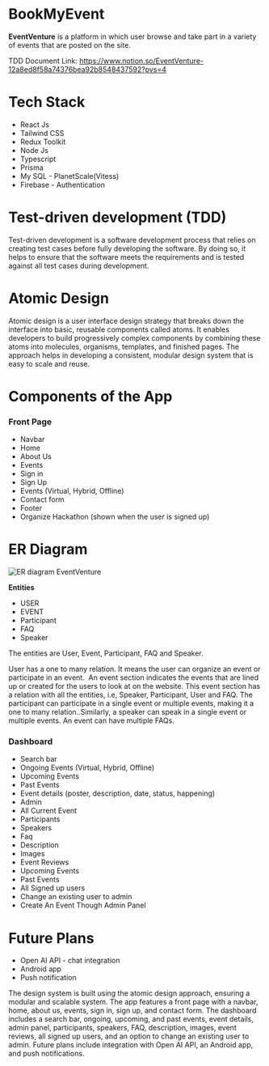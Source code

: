 # BookMyEvent

**EventVenture** is a platform in which user browse and take part in a variety of events that are posted on the site.

TDD Document Link: https://www.notion.so/EventVenture-12a8ed8f58a74376bea92b8548437592?pvs=4

# Tech Stack
 - React Js
 - Tailwind CSS
 - Redux Toolkit
 - Node Js
 - Typescript
 - Prisma
 - My SQL - PlanetScale(Vitess)
 - Firebase - Authentication

# Test-driven development (TDD)

Test-driven development is a software development process that relies on creating test cases before fully developing the software. By doing so, it helps to ensure that the software meets the requirements and is tested against all test cases during development.

# Atomic Design
Atomic design is a user interface design strategy that breaks down the interface into basic, reusable components called atoms. It enables developers to build progressively complex components by combining these atoms into molecules, organisms, templates, and finished pages. The approach helps in developing a consistent, modular design system that is easy to scale and reuse.

# Components of the App


### **Front Page**

- Navbar
- Home
- About Us
- Events
- Sign in
- Sign Up
- Events (Virtual, Hybrid, Offline)
- Contact form
- Footer
- Organize Hackathon (shown when the user is signed up)

# ER Diagram

![ER diagram EventVenture](https://user-images.githubusercontent.com/93897192/232381065-ecbeee0e-6856-4ad8-a081-c2fe22363a39.jpg)

**Entities**

- USER
- EVENT
- Participant
- FAQ
- Speaker

The entities are User, Event, Participant, FAQ and Speaker.

User has a one to many relation. It means the user can organize an event or participate in an event.  An event section indicates the events that are lined up or created for the users to look at on the website. This event section has a relation with all the entities, i.e, Speaker, Participant, User and FAQ. The participant can participate in a single event or multiple events, making it a one to many relation..Similarly, a speaker can speak in a single event or multiple events. An event can have multiple FAQs.

### **Dashboard**

- Search bar
- Ongoing Events (Virtual, Hybrid, Offline)
- Upcoming Events
- Past Events
- Event details (poster, description, date, status, happening)
- Admin
- All Current Event
- Participants
- Speakers
- Faq
- Description
- Images
- Event Reviews
- Upcoming Events
- Past Events
- All Signed up users
- Change an existing user to admin
- Create An Event Though Admin Panel


# Future Plans
 - Open AI API - chat integration
 - Android app
 - Push notification
 
The design system is built using the atomic design approach, ensuring a modular and scalable system. The app features a front page with a navbar, home, about us, events, sign in, sign up, and contact form. The dashboard includes a search bar, ongoing, upcoming, and past events, event details, admin panel, participants, speakers, FAQ, description, images, event reviews, all signed up users, and an option to change an existing user to admin. Future plans include integration with Open AI API, an Android app, and push notifications.

